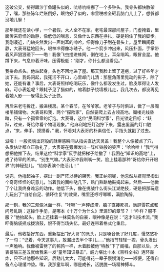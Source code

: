 这破公交，挤得跟沙丁鱼罐头似的，吭哧吭哧挪了一个多钟头。我骨头都快散架了，嘿，那些陈年烂账倒好，跟约好了似的，噼里啪啦全砸我脑门儿上了，想躲都没地儿躲！

那年我还在读小学，一个暑假，大人全不在家。老宅最深那间屋子，门虚掩着，里面传来奇怪的动静，像低低的喘息，又像什么东西在挣扎，硬是钩住了我的脚步。我刚凑近，门轴突然发出一声刺耳的呻吟，细得像刀子刮在骨头上。屋里瞬间寂静，大表哥猛地回头，眼神冷得像冰碴子。他一个箭步冲出来，风压扑面，手掌带着风声狠狠砸下——啪！我像飞虫撞进蛛网，倒在地上，耳朵嗡鸣，眼冒金星。他蹲下来，气息带着汗味，压得极低：“刚才，你什么都没看见。”

我拼命点头。他站起身，头也不回地进了屋。那天我脸上留了道疤，过了好些年才淡下去。我妈问起，我死活不开口，心里却门儿清：那屋角落里晃动的影子，除了她，还能有谁？事后，大表哥照样吃喝玩乐，像什么都没发生过，脸皮厚得让人发麻。可小表姐呢？跟耗子见了猫似的，缩着脖子绕墙根儿走，我几次去，都没再见着她人影——躲得比兔子还快。

再后来老宅拆迁，搬进楼房。某个春节，在爷爷家。老爷子与时俱进，做了一层阁楼吊铺储物。大表哥和我，两个“探险家”，自然要爬上去占领高地。阁楼光线昏暗，只有一个孤零零的灯泡。大表哥，这位“民间科学家”，目光锁定目标：“跃跃，过来，哥给你看个物理现象。” 他麻利地把灯泡拧下来，露出里面的灯口触点，“来，伸手，摸摸看。” 我，怀着对大表哥的朴素信任，手指头就戳了过去。

滋啦！ 一股灵魂出窍般的酥麻感瞬间从指尖直达天灵盖！我整个人像被点了穴，头发估计都立正敬礼了。大表哥在旁爆发出一阵杠铃般的笑声：“哈哈哈！”我气得想把他推下去，结果这位“科学家”反手就把梯子给撤了！我困在“知识的高地”上，成了待宰的羔羊。“别生气嘛。”大表哥冲我咧嘴一笑，脸上挂着那种“哥给你开开眼界”的神秘劲儿，“给你表演个绝活儿！”

说完，他撸起袖子，摆出一副严阵以待的架势。我正纳闷呢，他忽然从裤兜里掏出个奇奇怪怪的玩意儿，当着我的面咔哒几下，熟门熟路地鼓捣起来。然后——他做了个让我终身难忘的动作。他低下头，像在挑战什么街头江湖绝技，硬是把那玩意儿玩出了“自给自足、循环往复”的效果，嘴里还哼哼唧唧，满脸陶醉。

那一刻，我的三观像冰面一样，“咔嚓”一声碎成渣，脑子直接死机，满屏雪花点和问号乱跳：这操作手册，是哪本《十万个为什么》里漏印的章节？！“咋样？服不服？”他抬起头，脸上还挂着一抹莫名的自豪，眼神像是在说：“这才叫技术流。”我吓得脑袋摇成拨浪鼓，恨不得当场失忆，最好连带着格式化重启。

最后，他收拾好东西，重新摆出“好大哥”的派头，只是嗓音低了好几度，慢悠悠补了一句：“记着，今天这事儿，敢漏出去半个字儿……”他指节轻轻一捏，骨头发出一声脆响。我像被雷劈了的鹌鹑一样，木着脸被他“特赦”下了阁楼。自那以后，大表哥隔三差五就给我来一发“童年知识暴击”，威力堪比十本《百科全书》连环轰炸，只不过他那些知识，后劲儿太大，可能得花一辈子慢慢消化——顺便，还得自备点心理缓冲垫。唉，我那童年啊，哪是成长，活脱脱一场精神搏斗。

